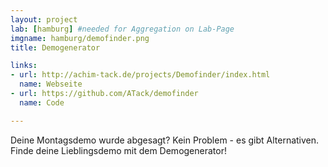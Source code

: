 ```yaml
---
layout: project
lab: [hamburg] #needed for Aggregation on Lab-Page
imgname: hamburg/demofinder.png
title: Demogenerator

links:
- url: http://achim-tack.de/projects/Demofinder/index.html
  name: Webseite
- url: https://github.com/ATack/demofinder
  name: Code

---
```

Deine Montagsdemo wurde abgesagt? Kein Problem - es gibt Alternativen. Finde deine Lieblingsdemo mit dem Demogenerator!
